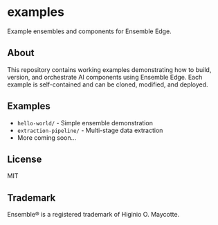 # examples

Example ensembles and components for Ensemble Edge.

## About

This repository contains working examples demonstrating how to build, version, and orchestrate AI components using Ensemble Edge. Each example is self-contained and can be cloned, modified, and deployed.

## Examples

- `hello-world/` - Simple ensemble demonstration
- `extraction-pipeline/` - Multi-stage data extraction
- More coming soon...

## License

MIT


## Trademark

Ensemble® is a registered trademark of Higinio O. Maycotte.
